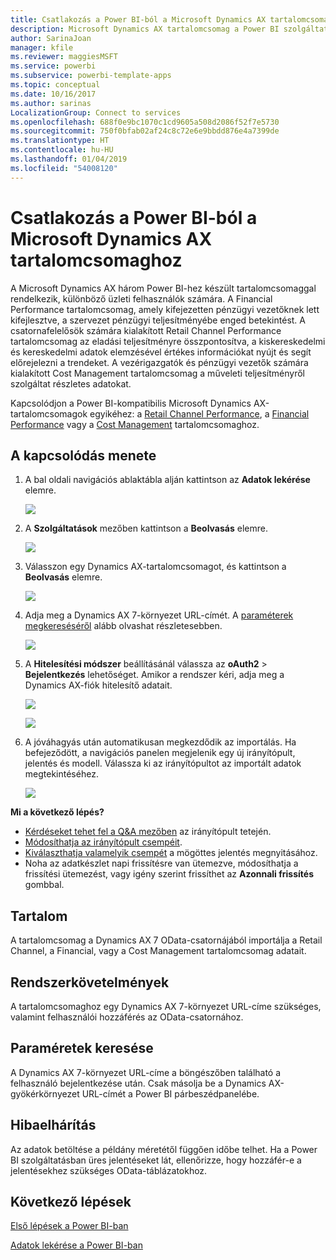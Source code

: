 ```yaml
---
title: Csatlakozás a Power BI-ból a Microsoft Dynamics AX tartalomcsomaghoz
description: Microsoft Dynamics AX tartalomcsomag a Power BI szolgáltatáshoz
author: SarinaJoan
manager: kfile
ms.reviewer: maggiesMSFT
ms.service: powerbi
ms.subservice: powerbi-template-apps
ms.topic: conceptual
ms.date: 10/16/2017
ms.author: sarinas
LocalizationGroup: Connect to services
ms.openlocfilehash: 688f0e9bc1070c1cd9605a508d2086f52f7e5730
ms.sourcegitcommit: 750f0bfab02af24c8c72e6e9bbdd876e4a7399de
ms.translationtype: HT
ms.contentlocale: hu-HU
ms.lasthandoff: 01/04/2019
ms.locfileid: "54008120"
---
```

# <a name="connect-to-microsoft-dynamics-ax-content-pack-with-power-bi"></a>Csatlakozás a Power BI-ból a Microsoft Dynamics AX tartalomcsomaghoz
A Microsoft Dynamics AX három Power BI-hez készült tartalomcsomaggal rendelkezik, különböző üzleti felhasználók számára. A Financial Performance tartalomcsomag, amely kifejezetten pénzügyi vezetőknek lett kifejlesztve, a szervezet pénzügyi teljesítményébe enged betekintést. A csatornafelelősök számára kialakított Retail Channel Performance tartalomcsomag az eladási teljesítményre összpontosítva, a kiskereskedelmi és kereskedelmi adatok elemzésével értékes információkat nyújt és segít előrejelezni a trendeket. A vezérigazgatók és pénzügyi vezetők számára kialakított Cost Management tartalomcsomag a műveleti teljesítményről szolgáltat részletes adatokat.

Kapcsolódjon a Power BI-kompatibilis Microsoft Dynamics AX-tartalomcsomagok egyikéhez: a [Retail Channel Performance](https://app.powerbi.com/getdata/services/dynamics-ax-retail-channel-performance), a [Financial Performance](https://app.powerbi.com/getdata/services/dynamics-ax-financial-performance) vagy a [Cost Management](https://app.powerbi.com/getdata/services/dynamics-ax-cost-management) tartalomcsomaghoz.

## <a name="how-to-connect"></a>A kapcsolódás menete
1. A bal oldali navigációs ablaktábla alján kattintson az **Adatok lekérése** elemre.
   
   ![](media/service-connect-to-microsoft-dynamics-ax/getdata.png)
2. A **Szolgáltatások** mezőben kattintson a **Beolvasás** elemre.
   
   ![](media/service-connect-to-microsoft-dynamics-ax/services.png)
3. Válasszon egy Dynamics AX-tartalomcsomagot, és kattintson a **Beolvasás** elemre.
   
   ![](media/service-connect-to-microsoft-dynamics-ax/mdax.png)
4. Adja meg a Dynamics AX 7-környezet URL-címét. A [paraméterek megkereséséről](#FindingParams) alább olvashat részletesebben.
   
   ![](media/service-connect-to-microsoft-dynamics-ax/params.png)
5. A **Hitelesítési módszer** beállításánál válassza az **oAuth2** \> **Bejelentkezés** lehetőséget. Amikor a rendszer kéri, adja meg a Dynamics AX-fiók hitelesítő adatait.
   
    ![](media/service-connect-to-microsoft-dynamics-ax/creds.png)
   
    ![](media/service-connect-to-microsoft-dynamics-ax/creds2.png)
6. A jóváhagyás után automatikusan megkezdődik az importálás. Ha befejeződött, a navigációs panelen megjelenik egy új irányítópult, jelentés és modell. Válassza ki az irányítópultot az importált adatok megtekintéséhez.
   
     ![](media/service-connect-to-microsoft-dynamics-ax/dashboard.png)

**Mi a következő lépés?**

* [Kérdéseket tehet fel a Q&A mezőben](consumer/end-user-q-and-a.md) az irányítópult tetején.
* [Módosíthatja az irányítópult csempéit](service-dashboard-edit-tile.md).
* [Kiválaszthatja valamelyik csempét](consumer/end-user-tiles.md) a mögöttes jelentés megnyitásához.
* Noha az adatkészlet napi frissítésre van ütemezve, módosíthatja a frissítési ütemezést, vagy igény szerint frissíthet az **Azonnali frissítés** gombbal.

## <a name="whats-included"></a>Tartalom
A tartalomcsomag a Dynamics AX 7 OData-csatornájából importálja a Retail Channel, a Financial, vagy a Cost Management tartalomcsomag adatait.

## <a name="system-requirements"></a>Rendszerkövetelmények
A tartalomcsomaghoz egy Dynamics AX 7-környezet URL-címe szükséges, valamint felhasználói hozzáférés az OData-csatornához.

## <a name="finding-parameters"></a>Paraméretek keresése
<a name="FindingParams"></a>

A Dynamics AX 7-környezet URL-címe a böngészőben található a felhasználó bejelentkezése után. Csak másolja be a Dynamics AX-gyökérkörnyezet URL-címét a Power BI párbeszédpanelébe.

## <a name="troubleshooting"></a>Hibaelhárítás
Az adatok betöltése a példány méretétől függően időbe telhet. Ha a Power BI szolgáltatásban üres jelentéseket lát, ellenőrizze, hogy hozzáfér-e a jelentésekhez szükséges OData-táblázatokhoz.

## <a name="next-steps"></a>Következő lépések
[Első lépések a Power BI-ban](service-get-started.md)

[Adatok lekérése a Power BI-ban](service-get-data.md)

